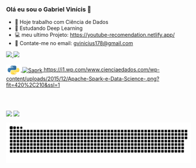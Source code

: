 ### Olá eu sou o Gabriel Vinícis 👋

- 🔭 Hoje trabalho com Ciência de Dados
- 🌱 Estudando Deep Learning
- 💻 meu ultimo Projeto: https://youtube-recomendation.netlify.app/  
- 👯 Contate-me no email: gvinicius178@gmail.com

<div>
  <a href="https://github.com/Gabrielvss">
  <img height="180em" src="https://github-readme-stats.vercel.app/api?username=Gabrielvss&show_icons=true&theme=vue-dark&include_all_commits=true&count_private=true"/>
  <img height="180em" src="https://github-readme-stats.vercel.app/api/top-langs/?username=Gabrielvss&layout=compact&langs_count=7&theme=vue-dark"/>
</div>
  
<div style="display: inline_block"><br>
  <img align="center" alt="Python" height="30" width="40" src="https://raw.githubusercontent.com/devicons/devicon/master/icons/python/python-original.svg">
  <img align="center" alt="Saprk" height="30" width="40" src="https://i1.wp.com/www.cienciaedados.com/wp-content/uploads/2015/12/Apache-Spark-e-Data-Science-.png?fit=420%2C210&ssl=1">
  https://i1.wp.com/www.cienciaedados.com/wp-content/uploads/2015/12/Apache-Spark-e-Data-Science-.png?fit=420%2C210&ssl=1
</div>
  
  <br></br>
  
<div> 
  <a href="https://www.instagram.com/p/COqqMrmAcJy/" target="_blank"><img src="https://img.shields.io/badge/-Instagram-%23E4405F?style=for-the-badge&logo=instagram&logoColor=white" target="_blank"></a>
  <a href="https://www.linkedin.com/in/gabriel-vinicius-souza/" target="_blank"><img src="https://img.shields.io/badge/-LinkedIn-%230077B5?style=for-the-badge&logo=linkedin&logoColor=white" target="_blank"></a> 
 
  ![Snake animation](https://github.com/Gabrielvss/gabrielvss/blob/output/github-contribution-grid-snake.svg)
 
</div>

